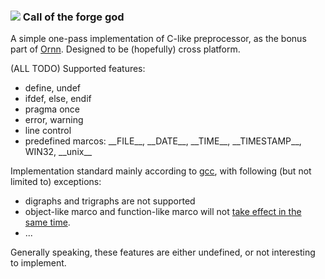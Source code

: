 ### ![](https://www.mobafire.com/images/ability/ornn-call-of-the-forge-god.png) Call of the forge god

A simple one-pass implementation of C-like preprocessor, as the bonus part of [Ornn](https://github.com/fstqwq/Ornn).
Designed to be (hopefully) cross platform.

(ALL TODO)
Supported features:
* define, undef
* ifdef, else, endif
* pragma once
* error, warning
* line control
* predefined marcos: \_\_FILE\_\_, \_\_DATE\_\_, \_\_TIME\_\_, \_\_TIMESTAMP\_\_, WIN32, \_\_unix\_\_

Implementation standard mainly according to [gcc](https://gcc.gnu.org/onlinedocs/cpp/), with following (but not limited to) exceptions:
* digraphs and trigraphs are not supported
* object-like marco and function-like marco will not [take effect in the same time](https://gcc.gnu.org/onlinedocs/cpp/Directives-Within-Macro-Arguments.html#Directives-Within-Macro-Arguments).
* ...

Generally speaking, these features are either undefined, or not interesting to implement.